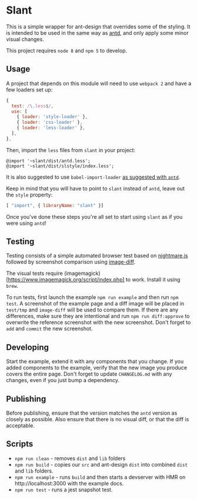 # Slant

This is a simple wrapper for ant-design that overrides some of the styling. It is intended to be used in the same way as [antd](https://www.npmjs.com/package/antd), and only apply some minor visual changes.

This project requires `node 8` and `npm 5` to develop.

## Usage

A project that depends on this module will need to use `webpack 2` and have a few loaders set up:
``` JavaScript
{
  test: /\.less$/,
  use: [
    { loader: 'style-loader' },
    { loader: 'css-loader' },
    { loader: 'less-loader' },
  ],
},
```

Then, import the `less` files from `slant` in your project:
``` less
@import '~slant/dist/antd.less';
@import '~slant/dist/slstyle/index.less';
```

It is also suggested to use `babel-import-loader` [as suggested with `antd`](https://www.npmjs.com/package/antd#use-modularized-antd).

Keep in mind that you will have to point to `slant` instead of `antd`, leave out the `style` property:
``` JavaScript
[ "import", { libraryName: "slant" }]
```

Once you've done these steps you're all set to start using `slant` as if you were using `antd`!

## Testing

Testing consists of a simple automated browser test based on [nightmare.js](https://github.com/segmentio/nightmare) followed by screenshot comparison using [image-diff](https://github.com/uber-archive/image-diff).

The visual tests require (imagemagick)[https://www.imagemagick.org/script/index.php] to work. Install it using `brew`.

To run tests, first launch the example `npm run example` and then run `npm test`. A screenshot of the example page and a diff image will be placed in `test/tmp` and `image-diff` will be used to compare them. If there are any differences, make sure they are intentional and run `npm run diff:approve` to overwrite the reference screenshot with the new screenshot. Don't forget to `add` and `commit` the new screenshot.

## Developing

Start the example, extend it with any components that you change. If you added components to the example, verify that the new image you produce covers the entire page. Don't forget to update `CHANGELOG.md` with any changes, even if you just bump a dependency.

## Publishing

Before publishing, ensure that the version matches the `antd` version as closely as possible. Also ensure that there is no visual diff, or that the diff is acceptable.

## Scripts

* `npm run clean` - removes `dist` and `lib` folders
* `npm run build` - copies our `src` and ant-design `dist` into combined `dist` and `lib` folders.
* `npm run example` - runs `build` and then starts a devserver with HMR on http://localhost:3000 with the example docs.
* `npm run test` - runs a jest snapshot test.
